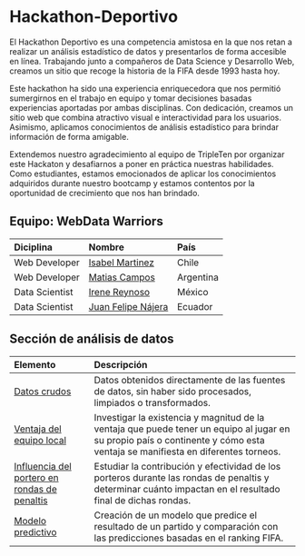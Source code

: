 # Hackathon-Deportivo
El Hackathon Deportivo es una competencia amistosa en la que nos retan a realizar un análisis estadístico de datos y presentarlos de forma accesible en línea. Trabajando junto a compañeros de Data Science y Desarrollo Web, creamos un sitio que recoge la historia de la FIFA desde 1993 hasta hoy.

Este hackathon ha sido una experiencia enriquecedora que nos permitió sumergirnos en el trabajo en equipo y tomar decisiones basadas experiencias aportadas por ambas disciplinas. Con dedicación, creamos un sitio web que combina atractivo visual e interactividad para los usuarios. Asimismo, aplicamos conocimientos de análisis estadístico para brindar información de forma amigable. 

Extendemos nuestro agradecimiento al equipo de TripleTen por organizar este Hackaton y desafiarnos a poner en práctica nuestras habilidades. Como estudiantes, estamos emocionados de aplicar los conocimientos adquiridos durante nuestro bootcamp y estamos contentos por la oportunidad de crecimiento que nos han brindado.

## Equipo: WebData Warriors
| Diciplina               | Nombre                                                                                 |País |
|:------------------------ |:------------------------------------------------------------------------------------------- |:---|
|Web Developer| [Isabel Martinez](https://github.com/SoyIsabelMM)| Chile|
|Web Developer| [Matias Campos](https://github.com/2022matias)| Argentina|
|Data Scientist| [Irene Reynoso](https://github.com/IreneRA)| México|
|Data Scientist| [Juan Felipe Nájera]()| Ecuador|

## Sección de análisis de datos
| Elemento               | Descripción                                                                                 |
|:------------------------ |:------------------------------------------------------------------------------------------- |
|[Datos crudos](https://github.com/IreneRA/Hackaton-Tripleten/tree/Raw-data)| Datos obtenidos directamente de las fuentes de datos, sin haber sido procesados, limpiados o transformados.|
|[Ventaja del equipo local](https://github.com/IreneRA/Hackaton-Tripleten/blob/team-advantage/Ventaja_del_equipo_local.ipynb)| Investigar la existencia y magnitud de la ventaja que puede tener un equipo al jugar en su propio país o continente y cómo esta ventaja se manifiesta en diferentes torneos.|
|[Influencia del portero en rondas de penaltis](https://github.com/IreneRA/Hackaton-Tripleten/blob/goalkeeper-impact/Influencia_portero.ipynb)| Estudiar la contribución y efectividad de los porteros durante las rondas de penaltis y determinar cuánto impactan en el resultado final de dichas rondas.|
|[Modelo predictivo](https://github.com/IreneRA/Hackaton-Tripleten/blob/predictive-model/Modelo_predictivo.ipynb)| Creación de un modelo que predice el resultado de un partido y comparación con las predicciones basadas en el ranking FIFA.|

